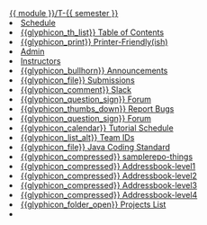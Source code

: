 <navbar placement="top" type="inverse">
  <a slot="brand" href="{{baseUrl}}/index.html" title="Home" class="navbar-brand">{{ module }}/T-{{ semester }}</a>
  <li><a href="{{baseUrl}}/index.html" class="nav-link">Schedule</a></li>
  
  <dropdown text="Textbook" class="nav-link">
    <li><a href="{{baseUrl}}/se-book-adapted/index.html" class="dropdown-item">{{glyphicon_th_list}} Table of Contents</a></li>
    <li><a href="{{baseUrl}}/se-book-adapted/print.html" class="dropdown-item" target="_blank">{{glyphicon_print}} Printer-Friendly(ish)</a></li>
  </dropdown> 
  
  <li><a href="{{baseUrl}}/admin/index.html" class="nav-link">Admin</a></li>
  <li><a href="{{instructors_page}}" class="nav-link">Instructors</a></li>
  <dropdown text="IVLE" class="nav-link">
    <li><a href="{{ivle_announcements}}" class="dropdown-item" target="_blank">{{glyphicon_bullhorn}} Announcements</a></li>
    <li><a href="{{ivle_files}}" class="dropdown-item" target="_blank">{{glyphicon_file}} Submissions</a></li>
  </dropdown>   
  <dropdown text="Discuss" class="nav-link">
    <li><a href="{{slack_team}}" class="dropdown-item" target="_blank">{{glyphicon_comment}} Slack</a></li>
    <li><a href="{{module_org}}/forum/issues" class="dropdown-item" target="_blank">{{glyphicon_question_sign}} Forum</a></li>
  </dropdown>    
  <dropdown text="Links" class="nav-link">
    <li><a href="{{module_org}}/website/issues" class="dropdown-item" target="_blank"> {{glyphicon_thumbs_down}} Report Bugs</a></li>
    <li><a href="{{module_org}}/forum/issues" class="dropdown-item" target="_blank">{{glyphicon_question_sign}} Forum</a></li>
    <li><a href="{{baseUrl}}/schedule/overview/tutorialSchedule.html" class="dropdown-item" target="_blank">{{glyphicon_calendar}} Tutorial Schedule</a></li>
    <li><a href="{{team_IDs_page}}" class="dropdown-item">{{glyphicon_list_alt}} Team IDs</a></li>
    <li><a href="{{java_coding_standard}}" class="dropdown-item" target="_blank">{{glyphicon_file}} Java Coding Standard</a></li>
    <li><a href="{{module_org}}/samplerepo-things" class="dropdown-item" target="_blank">{{glyphicon_compressed}} samplerepo-things</a></li>
    <li><a href="{{module_org}}/addressbook-level1" class="dropdown-item" target="_blank">{{glyphicon_compressed}} Addressbook-level1</a></li>
    <li><a href="{{module_org}}/addressbook-level2" class="dropdown-item" target="_blank">{{glyphicon_compressed}} Addressbook-level2</a></li>
    <li><a href="{{module_org}}/addressbook-level3" class="dropdown-item" target="_blank">{{glyphicon_compressed}} Addressbook-level3</a></li>
    <li><a href="{{module_org}}/addressbook-level4" class="dropdown-item" target="_blank">{{glyphicon_compressed}} Addressbook-level4</a></li>
    <li><a href="{{baseUrl}}/admin/projectList.html" class="dropdown-item" target="_blank">{{glyphicon_folder_open}} Projects List</a></li>
  </dropdown>
  <li slot="right">
    <form class="navbar-form">
      <searchbar :data="searchData" placeholder="Search" :on-hit="searchCallback" menu-align-right></searchbar>
    </form>
  </li>
</navbar>
